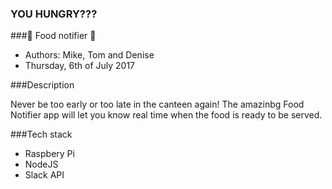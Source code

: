 ### YOU HUNGRY???
###🍔 Food notifier 🍔
- Authors: Mike, Tom and Denise
- Thursday, 6th of July 2017

###Description

Never be too early or too late in the canteen again!
The amazinbg Food Notifier app will let you know real time when the food is ready to be served.

###Tech stack
- Raspbery Pi
- NodeJS
- Slack API
